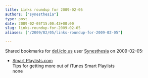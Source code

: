 ```yaml
---
title: Links roundup for 2009-02-05
authors: ["synesthesia"]
type: post
date: 2009-02-05T15:00:43+00:00
slug: links-roundup-for-2009-02-05 
aliases: ["/2009/02/05/links-roundup-for-2009-02-05"]

---
```

Shared bookmarks for [del.icio.us][1] user [Synesthesia][2] on 2009-02-05:

  * [Smart Playlists.com][3]  
    Tips for getting more out of iTunes Smart Playlists  
    none

 [1]: https://del.icio.us/
 [2]: https://del.icio.us/synesthesia
 [3]: https://www.smartplaylists.com/index.php?id=C0_7_1